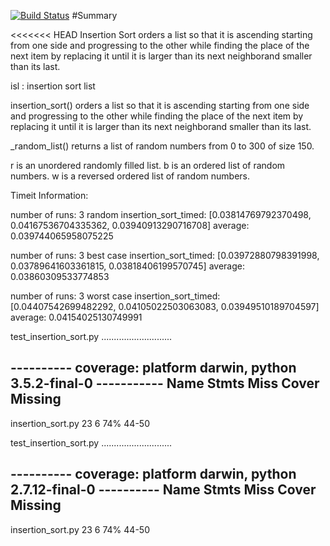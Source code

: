 [![Build Status](https://travis-ci.org/CCallahanIV/data-structures.svg?branch=master)](https://travis-ci.org/CCallahanIV/data-structures)
#Summary

<<<<<<< HEAD
Insertion Sort orders a list so that it is ascending starting from one side and progressing to the other while finding the place of the next item by replacing it until it is larger than its next neighborand smaller than its last.

isl : insertion sort list

insertion_sort() orders a list so that it is ascending starting from one side and progressing to the other while finding the place of the next item by replacing it until it is larger than its next neighborand smaller than its last.

_random_list() returns a list of random numbers from 0 to 300 of size 150.

r is an unordered randomly filled list.
b is an ordered list of random numbers.
w is a reversed ordered list of random numbers.

Timeit Information:

number of runs: 3
random insertion_sort_timed: [0.03814769792370498, 0.04167536704335362, 0.03940913290716708]
average:  0.039744065958075225

number of runs: 3
best case insertion_sort_timed: [0.03972880798391998, 0.03789641603361815, 0.03818406199570745]
average:  0.03860309533774853

number of runs: 3
worst case insertion_sort_timed: [0.04407542699482292, 0.04105022503063083, 0.03949510189704597]
average:  0.04154025130749991


test_insertion_sort.py ............................

---------- coverage: platform darwin, python 3.5.2-final-0 -----------
Name                      Stmts   Miss  Cover   Missing
-------------------------------------------------------
insertion_sort.py            23      6    74%   44-50

test_insertion_sort.py ............................

---------- coverage: platform darwin, python 2.7.12-final-0 ----------
Name                      Stmts   Miss  Cover   Missing
-------------------------------------------------------
insertion_sort.py            23      6    74%   44-50

